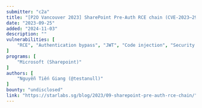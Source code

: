 ```yaml
---
submitter: "c2a"
title: "[P2O Vancouver 2023] SharePoint Pre-Auth RCE chain (CVE-2023–29357 & CVE-2023–24955)"
date: "2023-09-25"
added: "2024-11-03"
description: ""
vulnerabilities: [
    "RCE", "Authentication bypass", "JWT", "Code injection", "Security code review"
]
programs: [
    "Microsoft (Sharepoint)"
]
authors: [
    "Nguyễn Tiến Giang (@testanull)"
]
bounty: "undisclosed"
link: "https://starlabs.sg/blog/2023/09-sharepoint-pre-auth-rce-chain/"
---
```




